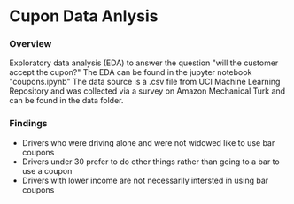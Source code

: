 # Cupon Data Anlysis
### Overview
Exploratory data analysis (EDA) to answer the question "will the customer accept the cupon?" The EDA can be found in the jupyter notebook "coupons.ipynb"
The data source is a .csv file from UCI Machine Learning Repository and was collected via a survey on Amazon Mechanical Turk and can be found in the data folder.


### Findings
- Drivers who were driving alone and were not widowed like to use bar coupons
- Drivers under 30 prefer to do other things rather than going to a bar to use a coupon
- Drivers with lower income are not necessarily intersted in using bar coupons
